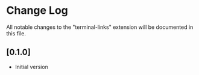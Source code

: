 # Change Log

All notable changes to the "terminal-links" extension will be documented in this file.

## [0.1.0]

- Initial version

